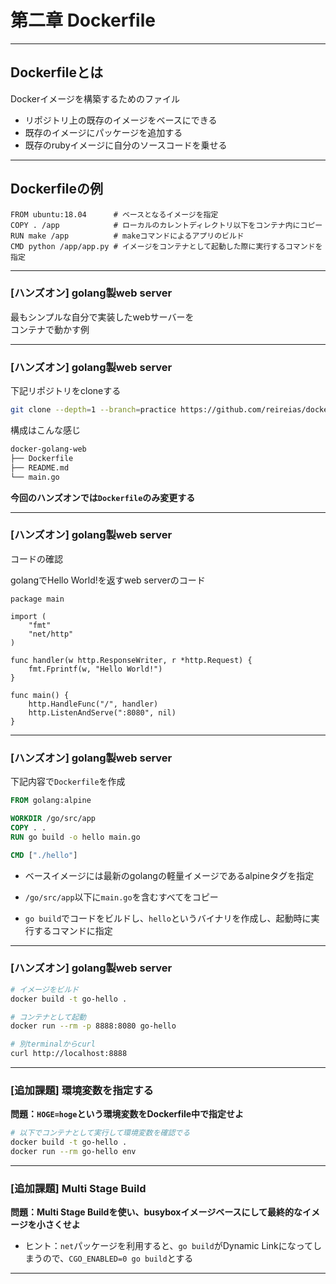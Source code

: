 # 第二章 Dockerfile

---

## Dockerfileとは

Dockerイメージを構築するためのファイル

- リポジトリ上の既存のイメージをベースにできる
- 既存のイメージにパッケージを追加する
- 既存のrubyイメージに自分のソースコードを乗せる

---

## Dockerfileの例

```docker
FROM ubuntu:18.04      # ベースとなるイメージを指定
COPY . /app            # ローカルのカレントディレクトリ以下をコンテナ内にコピー
RUN make /app          # makeコマンドによるアプリのビルド
CMD python /app/app.py # イメージをコンテナとして起動した際に実行するコマンドを指定
```

---

### [ハンズオン] golang製web server

最もシンプルな自分で実装したwebサーバーを<br>コンテナで動かす例

---

### [ハンズオン] golang製web server

下記リポジトリをcloneする

```bash
git clone --depth=1 --branch=practice https://github.com/reireias/docker-golang-web.git
```

構成はこんな感じ

```bash
docker-golang-web
├── Dockerfile
├── README.md
└── main.go
```

**今回のハンズオンでは`Dockerfile`のみ変更する**

---

### [ハンズオン] golang製web server

コードの確認


golangでHello World!を返すweb serverのコード

```golang
package main

import (
	"fmt"
	"net/http"
)

func handler(w http.ResponseWriter, r *http.Request) {
	fmt.Fprintf(w, "Hello World!")
}

func main() {
	http.HandleFunc("/", handler)
	http.ListenAndServe(":8080", nil)
}
```

---

### [ハンズオン] golang製web server

下記内容で`Dockerfile`を作成

```dockerfile
FROM golang:alpine

WORKDIR /go/src/app
COPY . .
RUN go build -o hello main.go

CMD ["./hello"]
```

- ベースイメージには最新のgolangの軽量イメージであるalpineタグを指定

- `/go/src/app`以下に`main.go`を含むすべてをコピー

- `go build`でコードをビルドし、`hello`というバイナリを作成し、起動時に実行するコマンドに指定

---

### [ハンズオン] golang製web server
```bash
# イメージをビルド
docker build -t go-hello .

# コンテナとして起動
docker run --rm -p 8888:8080 go-hello

# 別terminalからcurl
curl http://localhost:8888
```

---

### [追加課題] 環境変数を指定する
**問題：`HOGE=hoge`という環境変数をDockerfile中で指定せよ**

```bash
# 以下でコンテナとして実行して環境変数を確認でる
docker build -t go-hello .
docker run --rm go-hello env

```

---

### [追加課題] Multi Stage Build
**問題：Multi Stage Buildを使い、busyboxイメージベースにして最終的なイメージを小さくせよ**

- ヒント：`net`パッケージを利用すると、`go build`がDynamic Linkになってしまうので、`CGO_ENABLED=0 go build`とする

---
